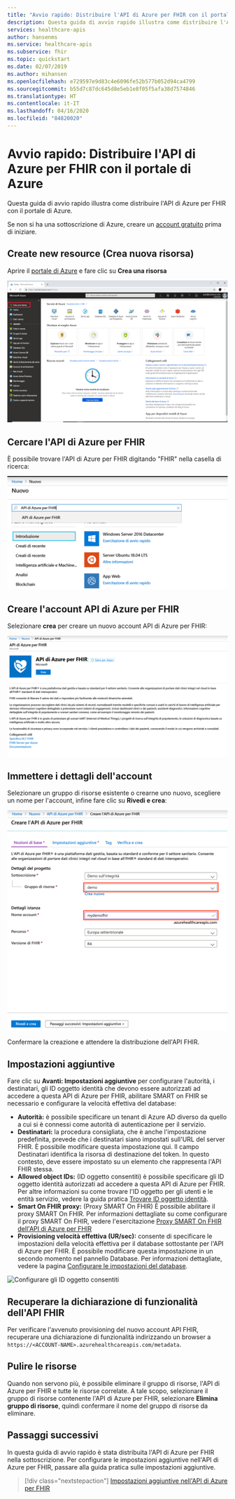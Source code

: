```yaml
---
title: "Avvio rapido: Distribuire l'API di Azure per FHIR con il portale di Azure"
description: Questa guida di avvio rapido illustra come distribuire l'API di Azure per FHIR e configurare le impostazioni usando il portale di Azure.
services: healthcare-apis
author: hansenms
ms.service: healthcare-apis
ms.subservice: fhir
ms.topic: quickstart
ms.date: 02/07/2019
ms.author: mihansen
ms.openlocfilehash: e729597e9d83c4e6096fe52b577b052d94ca4799
ms.sourcegitcommit: b55d7c87dc645d8e5eb1e8f05f5afa38d7574846
ms.translationtype: HT
ms.contentlocale: it-IT
ms.lasthandoff: 04/16/2020
ms.locfileid: "84820020"
---
```

# <a name="quickstart-deploy-azure-api-for-fhir-using-azure-portal"></a>Avvio rapido: Distribuire l'API di Azure per FHIR con il portale di Azure

Questa guida di avvio rapido illustra come distribuire l'API di Azure per FHIR con il portale di Azure.

Se non si ha una sottoscrizione di Azure, creare un [account gratuito](https://azure.microsoft.com/free/?WT.mc_id=A261C142F) prima di iniziare.

## <a name="create-new-resource"></a>Create new resource (Crea nuova risorsa)

Aprire il [portale di Azure](https://portal.azure.com) e fare clic su **Crea una risorsa**

![Creare una risorsa](media/quickstart-paas-portal/portal-create-resource.png)

## <a name="search-for-azure-api-for-fhir"></a>Cercare l'API di Azure per FHIR

È possibile trovare l'API di Azure per FHIR digitando "FHIR" nella casella di ricerca:

![Cercare le API per i servizi sanitari](media/quickstart-paas-portal/portal-search-healthcare-apis.png)

## <a name="create-azure-api-for-fhir-account"></a>Creare l'account API di Azure per FHIR

Selezionare **crea** per creare un nuovo account API di Azure per FHIR:

![Creare l'account API di Azure per FHIR](media/quickstart-paas-portal/portal-create-healthcare-apis.png)

## <a name="enter-account-details"></a>Immettere i dettagli dell'account

Selezionare un gruppo di risorse esistente o crearne uno nuovo, scegliere un nome per l'account, infine fare clic su **Rivedi e crea**:

![Dettagli nuova API per i servizi sanitari](media/quickstart-paas-portal/portal-new-healthcareapi-details.png)

Confermare la creazione e attendere la distribuzione dell'API FHIR.

## <a name="additional-settings"></a>Impostazioni aggiuntive

Fare clic su **Avanti: Impostazioni aggiuntive** per configurare l'autorità, i destinatari, gli ID oggetto identità che devono essere autorizzati ad accedere a questa API di Azure per FHIR, abilitare SMART on FHIR se necessario e configurare la velocità effettiva del database:

- **Autorità:** è possibile specificare un tenant di Azure AD diverso da quello a cui si è connessi come autorità di autenticazione per il servizio.
- **Destinatari:** la procedura consigliata, che è anche l'impostazione predefinita, prevede che i destinatari siano impostati sull'URL del server FHIR. È possibile modificare questa impostazione qui. Il campo Destinatari identifica la risorsa di destinazione del token. In questo contesto, deve essere impostato su un elemento che rappresenta l'API FHIR stessa.
- **Allowed object IDs:** (ID oggetto consentiti) è possibile specificare gli ID oggetto identità autorizzati ad accedere a questa API di Azure per FHIR. Per altre informazioni su come trovare l'ID oggetto per gli utenti e le entità servizio, vedere la guida pratica [Trovare ID oggetto identità](find-identity-object-ids.md).  
- **Smart On FHIR proxy:** (Proxy SMART On FHIR) È possibile abilitare il proxy SMART On FHIR. Per informazioni dettagliate su come configurare il proxy SMART On FHIR, vedere l'esercitazione [Proxy SMART On FHIR dell'API di Azure per FHIR](https://docs.microsoft.com/azure/healthcare-apis/use-smart-on-fhir-proxy)  
- **Provisioning velocità effettiva (UR/sec):** consente di specificare le impostazioni della velocità effettiva per il database sottostante per l'API di Azure per FHIR. È possibile modificare questa impostazione in un secondo momento nel pannello Database. Per informazioni dettagliate, vedere la pagina [Configurare le impostazioni del database](configure-database.md).


![Configurare gli ID oggetto consentiti](media/quickstart-paas-portal/configure-audience.png)

## <a name="fetch-fhir-api-capability-statement"></a>Recuperare la dichiarazione di funzionalità dell'API FHIR

Per verificare l'avvenuto provisioning del nuovo account API FHIR, recuperare una dichiarazione di funzionalità indirizzando un browser a `https://<ACCOUNT-NAME>.azurehealthcareapis.com/metadata`.

## <a name="clean-up-resources"></a>Pulire le risorse

Quando non servono più, è possibile eliminare il gruppo di risorse, l'API di Azure per FHIR e tutte le risorse correlate. A tale scopo, selezionare il gruppo di risorse contenente l'API di Azure per FHIR, selezionare **Elimina gruppo di risorse**, quindi confermare il nome del gruppo di risorse da eliminare.

## <a name="next-steps"></a>Passaggi successivi

In questa guida di avvio rapido è stata distribuita l'API di Azure per FHIR nella sottoscrizione. Per configurare le impostazioni aggiuntive nell'API di Azure per FHIR, passare alla guida pratica sulle impostazioni aggiuntive.

>[!div class="nextstepaction"]
>[Impostazioni aggiuntive nell'API di Azure per FHIR](azure-api-for-fhir-additional-settings.md)
